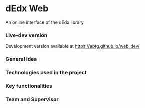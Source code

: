 # dEdx Web

An online interface of the dEdx library.
### Live-dev version
Development version available at https://aptg.github.io/web_dev/

### General idea

### Technologies used in the project

### Key functionalities

### Team and Supervisor


